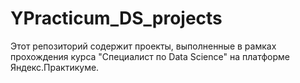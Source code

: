 # YPracticum_DS_projects
Этот репозиторий содержит проекты, выполненные в рамках прохождения курса "Специалист по Data Science" на платформе  Яндекс.Практикуме.
